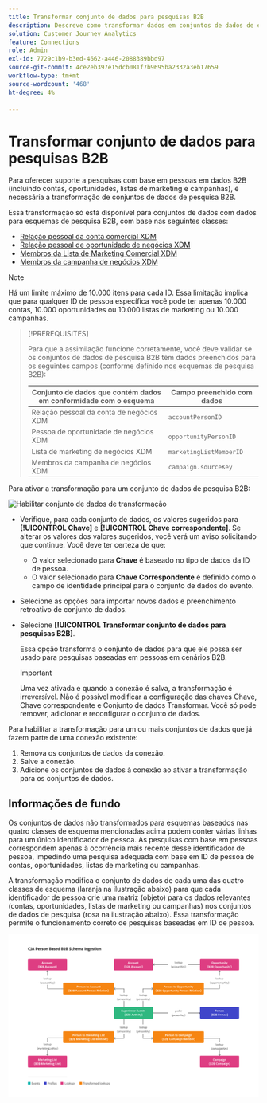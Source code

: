 ```yaml
---
title: Transformar conjunto de dados para pesquisas B2B
description: Descreve como transformar dados em conjuntos de dados de esquemas de pesquisa B2B específicos
solution: Customer Journey Analytics
feature: Connections
role: Admin
exl-id: 7729c1b9-b3ed-4662-a446-2088389bbd97
source-git-commit: 4ce2eb397e15dcb081f7b9695ba2332a3eb17659
workflow-type: tm+mt
source-wordcount: '468'
ht-degree: 4%

---
```


# Transformar conjunto de dados para pesquisas B2B

Para oferecer suporte a pesquisas com base em pessoas em dados B2B (incluindo contas, oportunidades, listas de marketing e campanhas), é necessária a transformação de conjuntos de dados de pesquisa B2B.

Essa transformação só está disponível para conjuntos de dados com dados para esquemas de pesquisa B2B, com base nas seguintes classes:

* [Relação pessoal da conta comercial XDM](https://experienceleague.adobe.com/en/docs/experience-platform/xdm/classes/b2b/business-account-person-relation)
* [Relação pessoal de oportunidade de negócios XDM](https://experienceleague.adobe.com/en/docs/experience-platform/xdm/classes/b2b/business-opportunity-person-relation)
* [Membros da Lista de Marketing Comercial XDM](https://experienceleague.adobe.com/en/docs/experience-platform/xdm/classes/b2b/business-marketing-list-members)
* [Membros da campanha de negócios XDM](https://experienceleague.adobe.com/en/docs/experience-platform/xdm/classes/b2b/business-campaign-members)

>[!NOTE]
>
>Há um limite máximo de 10.000 itens para cada ID. Essa limitação implica que para qualquer ID de pessoa específica você pode ter apenas 10.000 contas, 10.000 oportunidades ou 10.000 listas de marketing ou 10.000 campanhas.

>[!PREREQUISITES]
>
>Para que a assimilação funcione corretamente, você deve validar se os conjuntos de dados de pesquisa B2B têm dados preenchidos para os seguintes campos (conforme definido nos esquemas de pesquisa B2B):
>
>| Conjunto de dados que contém dados em conformidade com o esquema | Campo preenchido com dados |
>|---|---|
>| Relação pessoal da conta de negócios XDM | `accountPersonID` |
>| Pessoa de oportunidade de negócios XDM | `opportunityPersonID` |
>| Lista de marketing de negócios XDM | `marketingListMemberID` |
>| Membros da campanha de negócios XDM | `campaign.sourceKey` |
>

Para ativar a transformação para um conjunto de dados de pesquisa B2B:

![Habilitar conjunto de dados de transformação](/help/connections/assets/transform.gif)

* Verifique, para cada conjunto de dados, os valores sugeridos para **[!UICONTROL Chave]** e **[!UICONTROL Chave correspondente]**. Se alterar os valores dos valores sugeridos, você verá um aviso solicitando que continue. Você deve ter certeza de que:

   * O valor selecionado para **Chave** é baseado no tipo de dados da ID de pessoa.
   * O valor selecionado para **Chave Correspondente** é definido como o campo de identidade principal para o conjunto de dados do evento.

* Selecione as opções para importar novos dados e preenchimento retroativo de conjunto de dados.

* Selecione **[!UICONTROL Transformar conjunto de dados para pesquisas B2B]**.

  Essa opção transforma o conjunto de dados para que ele possa ser usado para pesquisas baseadas em pessoas em cenários B2B.


  >[!IMPORTANT]
  >
  >Uma vez ativada e quando a conexão é salva, a transformação é irreversível. Não é possível modificar a configuração das chaves Chave, Chave correspondente e Conjunto de dados Transformar. Você só pode remover, adicionar e reconfigurar o conjunto de dados.

Para habilitar a transformação para um ou mais conjuntos de dados que já fazem parte de uma conexão existente:

1. Remova os conjuntos de dados da conexão.
1. Salve a conexão.
1. Adicione os conjuntos de dados à conexão ao ativar a transformação para os conjuntos de dados.

## Informações de fundo

Os conjuntos de dados não transformados para esquemas baseados nas quatro classes de esquema mencionadas acima podem conter várias linhas para um único identificador de pessoa. As pesquisas com base em pessoas correspondem apenas à ocorrência mais recente desse identificador de pessoa, impedindo uma pesquisa adequada com base em ID de pessoa de contas, oportunidades, listas de marketing ou campanhas.

A transformação modifica o conjunto de dados de cada uma das quatro classes de esquema (laranja na ilustração abaixo) para que cada identificador de pessoa crie uma matriz (objeto) para os dados relevantes (contas, oportunidades, listas de marketing ou campanhas) nos conjuntos de dados de pesquisa (rosa na ilustração abaixo). Essa transformação permite o funcionamento correto de pesquisas baseadas em ID de pessoa.

![Esquemas B2B](./assets/b2b-schemas.svg)
